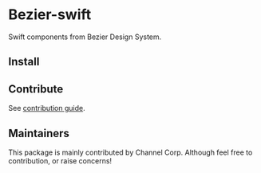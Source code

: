 # Bezier-swift
Swift components from Bezier Design System.

## Install


## Contribute
See [contribution guide](CONTRIBUTING.md).

## Maintainers
This package is mainly contributed by Channel Corp. Although feel free to contribution, or raise concerns!
